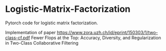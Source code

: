 # Logistic-Matrix-Factorization
Pytorch code for logistic matrix factorization. 

Implementation of paper https://www.zora.uzh.ch/id/eprint/150303/1/two-class-cf.pdf
Fewer Flops at the Top: Accuracy, Diversity, and Regularization in Two-Class Collaborative Filtering

